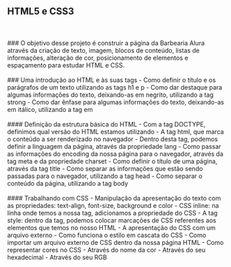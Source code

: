 ## HTML5 e CSS3
</br>
</br>
### O objetivo desse projeto é construir a página da Barbearia Alura através da criação de texto, imagem, blocos de conteúdo, listas de informações, alteração de cor, posicionamento de elementos e espaçamento para estudar HTML e CSS.
</br>
</br>
### Uma introdução ao HTML e às suas tags
- Como definir o título e os parágrafos de um texto utilizando as tags h1 e p
- Como dar destaque para algumas informações do texto, deixando-as em negrito, utilizando a tag strong
- Como dar ênfase para algumas informações do texto, deixando-as em itálico, utilizando a tag em
</br>
</br>
#### Definição da estrutura básica do HTML
- Com a tag DOCTYPE, definimos qual versão do HTML estamos utilizando
- A tag html, que marca o conteúdo a ser renderizado no navegador
- Dentro desta tag, podemos definir a linguagem da página, através da propriedade lang
- Como passar as informações do encoding da nossa página para o navegador, através da tag meta e da propriedade charset
- Como definir o título de uma página, através da tag title
- Como separar as informações que estão sendo passadas para o navegador, utilizando a tag head
- Como separar o conteúdo da página, utilizando a tag body
</br>
</br>
#### Trabalhando com CSS
- Manipulação da apresentação do texto com as propriedades: text-align, font-size, background e color
- CSS inline: na linha onde temos a nossa tag, adicionamos a propriedade do CSS
- A tag style: dentro da tag, podemos colocar marcações de CSS referentes aos elementos que temos no nosso HTML
- A apresentação do CSS com um arquivo externo
- Como funciona o estilo em cascata do CSS
- Como importar um arquivo externo de CSS dentro da nossa página HTML
- Como representar cores no CSS
- Através do nome da cor
- Através do seu hexadecimal
- Através do seu RGB
